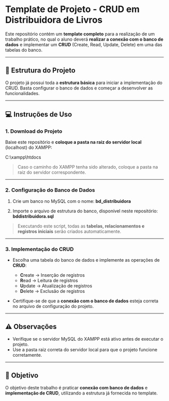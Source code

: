 # Template de Projeto - CRUD em Distribuidora de Livros

Este repositório contém um **template completo** para a realização de um trabalho prático, no qual o aluno deverá **realizar a conexão com o banco de dados** e implementar um **CRUD** (Create, Read, Update, Delete) em uma das tabelas do banco.

---

## 📂 Estrutura do Projeto

O projeto já possui toda a **estrutura básica** para iniciar a implementação do CRUD. Basta configurar o banco de dados e começar a desenvolver as funcionalidades.

---

## 💻 Instruções de Uso

### 1. Download do Projeto
Baixe este repositório e **coloque a pasta na raiz do servidor local** (localhost) do XAMPP:  

C:\xampp\htdocs

> Caso o caminho do XAMPP tenha sido alterado, coloque a pasta na raiz do servidor correspondente.

---

### 2. Configuração do Banco de Dados

1. Crie um banco no MySQL com o nome:  **bd_distribuidora**


2. Importe o arquivo de estrutura do banco, disponível neste repositório: **bddistribuidora.sql**


> Executando este script, todas as **tabelas, relacionamentos e registros iniciais** serão criados automaticamente.

---

### 3. Implementação do CRUD

- Escolha uma tabela do banco de dados e implemente as operações de **CRUD**:
  - **C**reate → Inserção de registros
  - **R**ead → Leitura de registros
  - **U**pdate → Atualização de registros
  - **D**elete → Exclusão de registros

- Certifique-se de que a **conexão com o banco de dados** esteja correta no arquivo de configuração do projeto.

---

## ⚠️ Observações

- Verifique se o servidor MySQL do XAMPP está ativo antes de executar o projeto.  
- Use a pasta raiz correta do servidor local para que o projeto funcione corretamente.  

---

## 🎯 Objetivo

O objetivo deste trabalho é praticar **conexão com banco de dados** e **implementação de CRUD**, utilizando a estrutura já fornecida no template.
